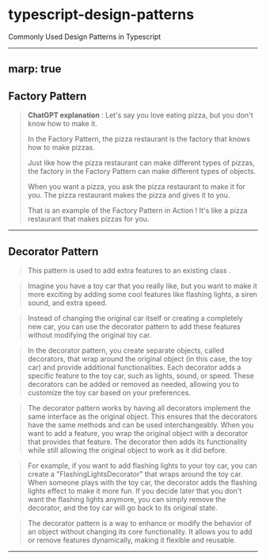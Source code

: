 # typescript-design-patterns
 Commonly Used Design Patterns in Typescript

---
marp: true
---
##  Factory Pattern 

> **ChatGPT explanation** : Let's say you love eating pizza, but you don't know how to make it.   
> 
>In the Factory Pattern, the pizza restaurant is the factory that knows how to make pizzas.  
>
>Just like how the pizza restaurant can make different types of pizzas, the factory in the Factory Pattern can make different types of objects.  
>
>When you want a pizza, you ask the pizza restaurant to make it for you. The pizza restaurant makes the pizza and gives it to you.
>
>That is an example of the Factory Pattern in Action ! It's like a pizza restaurant that makes pizzas for you.


--- 
## Decorator Pattern


> This pattern is used to add extra features to an existing class .

>Imagine you have a toy car that you really like, but you want to make it more exciting by adding some cool features like flashing lights, a siren sound, and extra speed. 

>Instead of changing the original car itself or creating a completely new car, you can use the decorator pattern to add these features without modifying the original toy car.

> In the decorator pattern, you create separate objects, called decorators, that wrap around the original object (in this case, the toy car) and provide additional functionalities. Each decorator adds a specific feature to the toy car, such as lights, sound, or speed. These decorators can be added or removed as needed, allowing you to customize the toy car based on your preferences.

> The decorator pattern works by having all decorators implement the same interface as the original object. This ensures that the decorators have the same methods and can be used interchangeably. When you want to add a feature, you wrap the original object with a decorator that provides that feature. The decorator then adds its functionality while still allowing the original object to work as it did before.

> For example, if you want to add flashing lights to your toy car, you can create a "FlashingLightsDecorator" that wraps around the toy car. When someone plays with the toy car, the decorator adds the flashing lights effect to make it more fun. If you decide later that you don't want the flashing lights anymore, you can simply remove the decorator, and the toy car will go back to its original state.

> The decorator pattern is a way to enhance or modify the behavior of an object without changing its core functionality. It allows you to add or remove features dynamically, making it flexible and reusable.

---